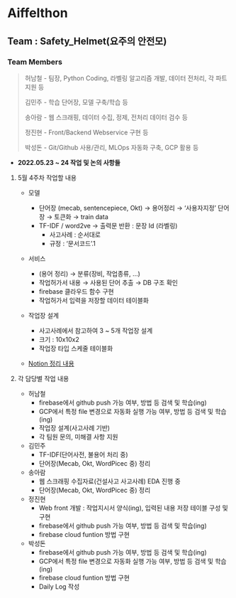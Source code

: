 # Aiffelthon
## Team : Safety_Helmet(요주의 안전모)
### Team Members
> 허남철 - 팀장, Python Coding, 라벨링 알고리즘 개발, 데이터 전처리, 각 파트 지원 등
>
> 김민주 - 학습 단어장, 모델 구축/학습 등
>
> 송아람 - 웹 스크래핑, 데이터 수집, 정제, 전처리 데이터 검수 등
>
> 정진현 - Front/Backend Webservice 구현 등
>
> 박성돈 - Git/Github 사용/관리, MLOps 자동화 구축, GCP 활용 등

- __2022.05.23 ~ 24 작업 및 논의 사항들__  
1. 5월 4주차 작업할 내용  
    - 모델  
        - 단어장 (mecab, sentencepiece, Okt) → 용어정리 → ‘사용자지정’ 단어장 → 토큰화 → train data  
        - TF-IDF / word2ve → 출력문 반환 : 문장 Id (라벨링)  
            - 사고사례 : 순서대로  
            - 규정 : ‘문서코드’.1  
        
    - 서비스  
        - (용어 정리) → 분류(장비, 작업종류, …)  
        - 작업허가서 내용 → 사용된 단어 추출 → DB 구조 확인  
        - firebase 클라우드 함수 구현  
        - 작업허가서 입력을 저장할 데이터 테이블화  

    - 작업장 설계  
        - 사고사례에서 참고하여 3 ~ 5개 작업장 설계  
        - 크기 : 10x10x2  
        - 작업장 타입 스케줄 테이블화  

    - [Notion 정리 내용](https://modulabs.notion.site/5-4-ca5bda8e196d4439942f54e038a678c3)  

2. 각 담당별 작업 내용  
    - 허남철  
        - firebase에서 github push 가능 여부, 방법 등 검색 및 학습(ing)  
        - GCP에서 특정 file 변경으로 자동화 실행 가능 여부, 방법 등 검색 및 학습(ing)  
        - 작업장 설계(사고사례 기반)
        - 각 팀원 문의, 미해결 사항 지원  
    - 김민주  
        - TF-IDF(단어사전, 불용어 처리 중)
        - 단어장(Mecab, Okt, WordPicec 중) 정리
    - 송아람  
        - 웹 스크래핑 수집자료(건설사고 사고사례) EDA 진행 중
        - 단어장(Mecab, Okt, WordPicec 중) 정리
    - 정진현  
        - Web front 개발 : 작업지시서 양식(ing), 입력된 내용 저장 테이블 구성 및 구현  
        - firebase에서 github push 가능 여부, 방법 등 검색 및 학습(ing)  
        - firebase cloud funtion 방법 구현
    - 박성돈  
        - firebase에서 github push 가능 여부, 방법 등 검색 및 학습(ing)  
        - GCP에서 특정 file 변경으로 자동화 실행 가능 여부, 방법 등 검색 및 학습(ing)  
        - firebase cloud funtion 방법 구현
        - Daily Log 작성  